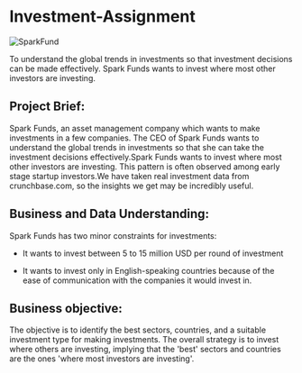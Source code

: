 # Investment-Assignment
![SparkFund](https://www.sparkfund.com/wp-content/uploads/2018/05/sparkfund-logo-768x177.png)

To understand the global trends in investments so that investment decisions can be made effectively. Spark Funds wants to invest where most other investors are investing.

## Project Brief:
Spark Funds, an asset management company which wants to make investments in a few companies. The CEO of Spark Funds wants to understand the global trends in investments so that she can take the investment decisions effectively.Spark Funds wants to invest where most other investors are investing. This pattern is often observed among early stage startup investors.We have taken real investment data from crunchbase.com, so the insights we get may be incredibly useful.

## Business and Data Understanding:
Spark Funds has two minor constraints for investments:

- It wants to invest between 5 to 15 million USD per round of investment

- It wants to invest only in English-speaking countries because of the ease of communication with the companies it would invest in.

## Business objective:
The objective is to identify the best sectors, countries, and a suitable investment type for making investments. The overall strategy is to invest where others are investing, implying that the 'best' sectors and countries are the ones 'where most investors are investing'.
